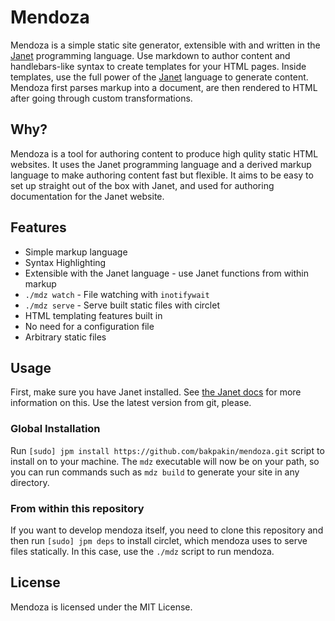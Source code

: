 # Mendoza

Mendoza is a simple static site generator, extensible with and written in the
[Janet](https://janet-lang.org) programming language. Use markdown to author
content and handlebars-like syntax to create templates for your HTML pages.
Inside templates, use the full power of the [Janet](https://janet-lang.org)
language to generate content. Mendoza first parses markup into a document,
are then rendered to HTML after going through custom transformations.

## Why?

Mendoza is a tool for authoring content to produce high qulity static
HTML websites. It uses the Janet programming language and a derived
markup language to make authoring content fast but flexible. It aims
to be easy to set up straight out of the box with Janet, and used for
authoring documentation for the Janet website.

## Features

* Simple markup language
* Syntax Highlighting
* Extensible with the Janet language - use Janet functions from within markup
* `./mdz watch` - File watching with `inotifywait`
* `./mdz serve` - Serve built static files with circlet
* HTML templating features built in
* No need for a configuration file
* Arbitrary static files

## Usage

First, make sure you have Janet installed. See
[the Janet docs](https://janet-lang.org/introduction.html) for
more information on this. Use the latest version from git, please.

### Global Installation

Run `[sudo] jpm install https://github.com/bakpakin/mendoza.git` script to install on to your machine. The `mdz`
executable will now be on your path, so you can run commands such as `mdz
build` to generate your site in any directory.

### From within this repository

If you want to develop mendoza itself, you need to clone this repository and
then run `[sudo] jpm deps` to install circlet, which mendoza uses to serve
files statically. In this case, use the `./mdz` script to run mendoza.

## License

Mendoza is licensed under the MIT License.
